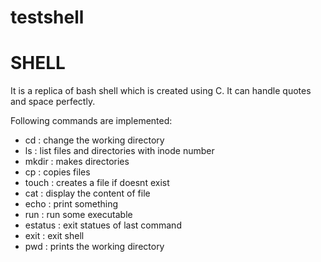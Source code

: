 # testshell
# SHELL
It is a replica of bash shell which is created using C. It can handle quotes and space perfectly.

Following commands are implemented:
- cd      : change the working directory
- ls      : list files and directories with inode number
- mkdir   : makes directories
- cp      : copies files
- touch   : creates a file if doesnt exist
- cat     : display the content of file
- echo    : print something
- run     : run some executable
- estatus : exit statues of last command
- exit    : exit shell
- pwd     : prints the working directory
